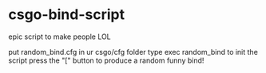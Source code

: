 # csgo-bind-script
epic script to make people LOL

put random_bind.cfg in ur csgo/cfg folder
type exec random_bind to init the script
press the "[" button to produce a random funny bind!